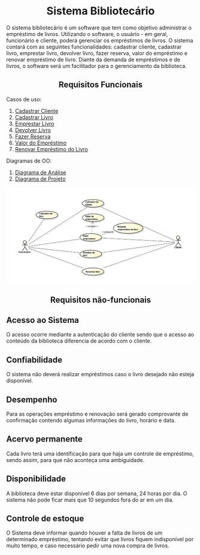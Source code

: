 
<html lang="pt-br">
<head>
	<meta charset="utf-8">
</head>
<body>
<h1><center>Sistema Bibliotecário</center></h1>

<p>O sistema bibliotecário é um software que tem como objetivo administrar o empréstimo de livros. Utilizando o software, o usuário - em geral, funcionário e cliente, poderá gerenciar os empréstimos de livros. O sistema contará com as seguintes funcionalidades: cadastrar cliente, cadastrar livro, emprestar livro, devolver livro, fazer reserva, valor do empréstimo e renovar empréstimo de livro.
Diante da demanda de empréstimos e de livros, o software será um facilitador para o gerenciamento da biblioteca.
</p>

<h2><center>Requisitos Funcionais</center></h2>

Casos de uso:
<ol>
	<a href="CadastrarCliente.html"> <li>Cadastrar Cliente</li></a>
	<a href="CadastrarLivro.html"> <li>Cadastrar Livro</li></a>
	<a href="EmprestarLivro.html"> <li>Emprestar Livro</li></a>
	<a href="DevolverLivro.html"> <li>Devolver Livro</li></a>
	<a href="FazerReserva.html"> <li>Fazer Reserva</li></a>
	<a href="ValorEmprestimo.html"> <li>Valor do Empréstimo</li></a>
	<a href="RenovacaoLivro.html"> <li>Renovar Empréstimo do Livro</li></a>
</ol>
Diagramas de OO:
<ol>
	<a href="analise.html"> <li>Diagrama de Análise</li></a>
	<a href="projeto.html"> <li>Diagrama de Projeto</li></a>
</ol>

<center><img src="PDS.png"></center>

<h2><center>Requisitos não-funcionais</center></h2>

<h2>Acesso ao Sistema</h2>
O acesso ocorre mediante a autenticação do cliente sendo que o acesso ao conteúdo da biblioteca diferencia de acordo com o cliente.

<h2>Confiabilidade</h2>
O sistema não deverá realizar empréstimos caso o livro desejado não esteja disponível.

<h2>Desempenho</h2>
Para as operações empréstimo e renovação será gerado comprovante de confirmação contendo algumas informações do livro, horário e data.

<h2>Acervo permanente</h2>
Cada livro terá uma identificação para que haja um controle de empréstimo, sendo assim, para que não aconteça uma ambiguidade. 

<h2>Disponibilidade</h2>
A biblioteca deve estar disponível 6 dias por semana, 24 horas por dia. O sistema não pode ficar mais que 10 segundos fora do ar em um dia.

<h2>Controle de estoque</h2>
O Sistema deve informar quando houver a falta de livros de um determinado empréstimo, tentando evitar que livros fiquem indisponível por muito tempo, e caso necessário pedir uma nova compra de livros.


</li>
</body>
</html>
